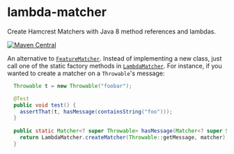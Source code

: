 # lambda-matcher
Create Hamcrest Matchers with Java 8 method references and lambdas.

[![Maven Central][mvn-img]][mvn-link]

An alternative to [`FeatureMatcher`](http://hamcrest.org/JavaHamcrest/javadoc/1.3/org/hamcrest/FeatureMatcher.html). Instead of implementing a new class, just call one of the static factory methods in [`LambdaMatcher`](src/main/java/name/falgout/jeffrey/testing/LambdaMatcher.java). For instance, if you wanted to create a matcher on a `Throwable`'s message:
```java
  Throwable t = new Throwable("foobar");

  @Test
  public void test() {
    assertThat(t, hasMessage(containsString("foo")));
  }
  
  public static Matcher<? super Throwable> hasMessage(Matcher<? super String> matcher) {
  	return LambdaMatcher.createMatcher(Throwable::getMessage, matcher);
  }
```

[mvn-img]: https://maven-badges.herokuapp.com/maven-central/name.falgout.jeffrey.testing/lambda-matcher/badge.svg
[mvn-link]: https://maven-badges.herokuapp.com/maven-central/name.falgout.jeffrey.testing/lambda-matcher
